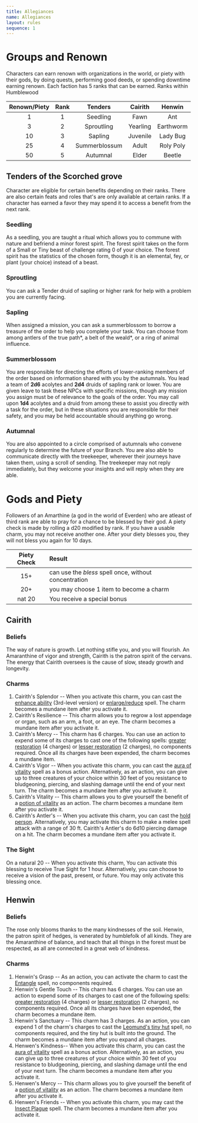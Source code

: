 ```yaml
---
title: Allegiances
name: Allegiances
layout: rules
sequence: 1
---
```


# Groups and Renown
Characters can earn renown with organizations in the world, or piety with their gods, by doing quests, performing good deeds, or spending downtime earning renown. Each faction has 5 ranks that can be earned.
Ranks within Humblewood

| Renown/Piety | Rank | Tenders | Cairith | Henwin |
|:--:|:--:|:----:|:---:|:---:|
| 1 | 1 | Seedling | Fawn | Ant |
| 3 | 2 | Sproutling | Yearling | Earthworm|
| 10 | 3 | Sapling | Juvenile | Lady Bug |
| 25 | 4 | Summerblossum | Adult | Roly Poly |
| 50 | 5 | Autumnal | Elder | Beetle |

## Tenders of the Scorched grove 
Character are eligible for certain benefits depending on their ranks. There are also certain feats and roles that's are only available at certain ranks. If a character has earned a favor they may spend it to access a benefit from the next rank.
### Seedling
As a seedling, you are taught a ritual which allows you to commune with nature and befriend a minor forest spirit. The forest spirit takes on the form of a Small or Tiny beast of challenge rating 0 of your choice. The forest spirit has the statistics of the chosen form, though it is an elemental, fey, or plant (your choice) instead of a beast.
### Sproutling
You can ask a Tender druid of sapling or higher rank for help with a problem you are currently facing.
### Sapling
When assigned a mission, you can ask a summerblossom to borrow a treasure of the order to help you complete your task. You can choose from among antlers of the true path*, a belt of the weald*, or a ring of animal influence.
### Summerblossom
You are responsible for directing the efforts of lower-ranking members of the  order based on information shared with you by the autumnals. You lead a  team of **2d6** acolytes and **2d4** druids of sapling rank or lower. You are given leave to task these NPCs with specific missions, though any mission you assign must be of relevance to the goals of the order. You may call upon **1d4** acolytes and a druid from among these to assist you directly with a task for the order, but in these situations you are responsible for their safety, and you may be held accountable should anything go wrong.
### Autumnal
You are also appointed to a circle comprised of autumnals who convene regularly to determine the future of your Branch. You are also able to  communicate directly with the treekeeper, wherever their journeys have taken them, using a scroll of sending. The treekeeper may not reply immediately, but they welcome your insights and will reply when they are able.

# Gods and  Piety
Followers of an Amarthine (a god in the world of Everden)  who are atleast of third rank are able to pray for a chance to be blessed by their god. A piety check is made by rolling a d20 modified by rank. If you have a usable charm, you may not receive another one. After your diety blesses you, they will not bless you again for 10 days.

| Piety Check | Result |
|:--:|:--|
| 15+ | can use the *bless* spell once, without concentration  |
| 20+ | you may choose 1 item to become a charm |
| nat 20 | You receive a special bonus |

## Cairith

### Beliefs
The way of nature is growth. Let nothing stifle you, and you will flourish. An Amaranthine of vigor and strength, Cairith is the patron spirit of the cervans. The energy that Cairith oversees is the cause of slow, steady growth and longevity.

### Charms
1. Cairith's Splendor -- When you activate this charm, you can cast the [enhance ability](https://5e.tools/spells.html#enhance%20ability_phb) (3rd-level version) or [enlarge/reduce](https://5e.tools/spells.html#enlarge%2freduce_phb) spell. The charm becomes a mundane item after you activate it.
2. Cairith's Resilience -- This charm allows you to regrow a lost appendage or organ, such as an arm, a foot, or an eye. The charm becomes a mundane item after you activate it.
3. Cairith's Mercy -- This charm has 6 charges. You can use an action to expend some of its charges to cast one of the following spells: [greater restoration](https://5e.tools/spells.html#greater%20restoration_phb) (4 charges) or [lesser restoration](https://5e.tools/spells.html#lesser%20restoration_phb) (2 charges), no components required. Once all its charges have been expended, the charm becomes a mundane item.
4. Cairith's Vigor -- When you activate this charm, you can cast the [aura of vitality](https://5e.tools/spells.html#aura%20of%20vitality_phb) spell as a bonus action. Alternatively, as an action, you can give up to three creatures of your choice within 30 feet of you resistance to bludgeoning, piercing, and slashing damage until the end of your next turn. The charm becomes a mundane item after you activate it.
5. Cairith's Vitality -- This charm allows you to give yourself the benefit of a [potion of vitality](https://5e.tools/items.html#potion%20of%20vitality_dmg) as an action. The charm becomes a mundane item after you activate it.
6. Cairith's Antler's -- When you activate this charm, you can cast the [hold person](https://5e.tools/spells.html#hold%20person_phb). Alternatively, you may activate this charm to make a melee spell attack with a range of 30 ft. Cairith's Antler's do 6d10 piercing damage on a hit. The charm becomes a mundane item after you activate it.
###  The Sight 
On a natural 20 -- When you activate this charm, You can activate this blessing to receive True Sight for 1 hour. Alternatively, you can choose to receive a vision of the past, present, or future. You may only activate this blessing once.
## Henwin

### Beliefs
The rose only blooms thanks to the many kindnesses of the soil. Henwin, the patron spirit of hedges, is venerated by humblefolk of all kinds. They are the Amaranthine of balance, and teach that all things in the forest must be respected, as all are connected in a great web of kindness.

### Charms
1. Henwin's Grasp -- As an action, you can activate the charm to cast the [Entangle](https://5e.tools/spells.html#entangle_phb) spell, no components required.
2. Henwin's Gentle Touch -- This charm has 6 charges. You can use an action to expend some of its charges to cast one of the following spells: [greater restoration](https://5e.tools/spells.html#greater%20restoration_phb) (4 charges) or [lesser restoration](https://5e.tools/spells.html#lesser%20restoration_phb) (2 charges), no components required. Once all its charges have been expended, the charm becomes a mundane item.
3. Henwin's Sanctuary -- This charm has 3 charges. As an action, you can expend 1 of the charm's charges to cast the [Leomund's tiny hut](https://5e.tools/spells.html#leomund's%20tiny%20hut_phb) spell, no components required, and the tiny hut is built into the ground. The charm becomes a mundane item after you expand all charges.
4. Henwen's Kindness-- When you activate this charm, you can cast the [aura of vitality](https://5e.tools/spells.html#aura%20of%20vitality_phb) spell as a bonus action. Alternatively, as an action, you can give up to three creatures of your choice within 30 feet of you resistance to bludgeoning, piercing, and slashing damage until the end of your next turn. The charm becomes a mundane item after you activate it.
5. Henwen's Mercy -- This charm allows you to give yourself the benefit of a [potion of vitality](https://5e.tools/items.html#potion%20of%20vitality_dmg) as an action. The charm becomes a mundane item after you activate it.
6. Henwen's Friends -- When you activate this charm, you may cast the [Insect Plague](https://5e.tools/spells.html#insect%20plague_phb) spell. The charm becomes a mundane item after you activate it.
<!--stackedit_data:
eyJoaXN0b3J5IjpbLTEwMzc2NDgzNjAsLTIwMTM5NTc3MjUsLT
I3NDMzNjM0MiwtNDM4MjY5Nzc0LC0xOTEwODM5NDYwLDE1OTU0
MTQ5NTAsMTE5MzEzNzYzOCw5NjUxMDk4MjYsNTk4ODc2MDA3LC
0xMzg4MTIyNzU5LC0zMzA4NzE4MjAsLTgzMTE1MTc1MiwtMjAy
Mjc0MjMyOSwxODU0Mjk5MzYxLC0xMDAyNjM2Mzk2LC02NDQ2Mj
A0NDIsNDEzMTgxMDM3LDY1NDM3ODM3M119
-->
